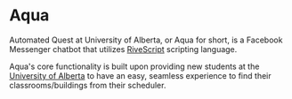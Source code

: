 # Aqua
Automated Quest at University of Alberta, or Aqua for short, is a Facebook Messenger chatbot that utilizes [RiveScript](https://www.rivescript.com/) scripting language.

Aqua's core functionality is built upon providing new students at the [University of Alberta](https://www.ualberta.ca/) to have an easy, seamless experience to find their classrooms/buildings from their scheduler.
